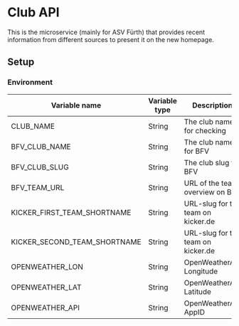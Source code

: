 # Club API

This is the microservice (mainly for ASV Fürth) that provides recent information from different sources to present it on the new homepage.

## Setup

### Environment

| Variable name                | Variable type | Description                        |
| ---------------------------- | ------------- | ---------------------------------- |
| CLUB_NAME                    | String        | The club name for checking         |
| BFV_CLUB_NAME                | String        | The club name for BFV              |
| BFV_CLUB_SLUG                | String        | The club slug for BFV              |
| BFV_TEAM_URL                 | String        | URL of the team overview on BFV    |
| KICKER_FIRST_TEAM_SHORTNAME  | String        | URL-slug for the team on kicker.de |
| KICKER_SECOND_TEAM_SHORTNAME | String        | URL-slug for the team on kicker.de |
| OPENWEATHER_LON              | String        | OpenWeatherApi Longitude           |
| OPENWEATHER_LAT              | String        | OpenWeatherApi Latitude            |
| OPENWEATHER_API              | String        | OpenWeatherApi AppID               |
